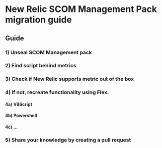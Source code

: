 # New Relic SCOM Management Pack migration guide

## Guide

### 1) Unseal SCOM Management pack

### 2) Find script behind metrics

### 3) Check if New Relic supports metric out of the box

### 4) If not, recreate functionality using Flex.

#### 4a) VBScript

#### 4b) Powershell

#### 4c) ...

### 5) Share your knowledge by creating a pull request


